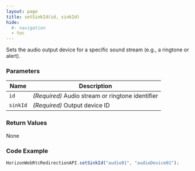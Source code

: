 ```yaml
---
layout: page
title: setSinkId(id, sinkId)
hide:
  #- navigation
  - toc
---
```


Sets the audio output device for a specific sound stream (e.g., a ringtone or alert).

### Parameters

| Name   | Description |
|--------|-------------|
| `id`   | *(Required)* Audio stream or ringtone identifier |
| `sinkId` | *(Required)* Output device ID |

### Return Values
None

### Code Example
```js
HorizonWebRtcRedirectionAPI.setSinkId("audio01", "audioDevice01");
```

